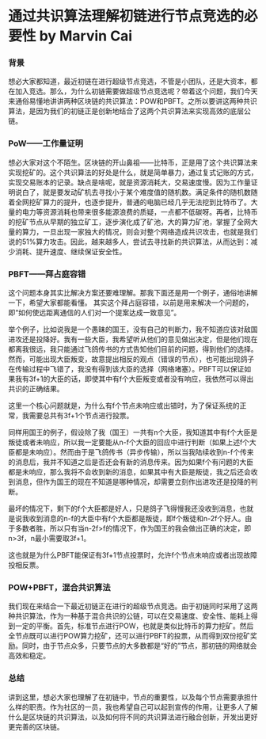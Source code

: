 # 通过共识算法理解初链进行节点竞选的必要性 by Marvin Cai

### 背景

  想必大家都知道，最近初链在进行超级节点竞选，不管是小团队，还是大资本，都在加入竞选。那么，为什么初链需要做超级节点竞选呢？带着这个问题，我们今天来通俗易懂地讲讲两种区块链的共识算法：POW和PBFT。之所以要讲这两种共识算法，是因为我们的初链正是创新地结合了这两个共识算法来实现高效的底层公链。

### PoW——工作量证明
想必大家对这个不陌生。区块链的开山鼻祖——比特币，正是用了这个共识算法来实现挖矿的。这个共识算法的好处是什么，就是简单暴力，通过复式记账的方式，实现交易账本的记录。缺点是啥呢，就是资源消耗大，交易速度慢。因为工作量证明说白了，就是要发动矿机去寻找小于某个难度值的随机数。满足条件的随机数随着全网挖矿算力的提升，也逐步提升，普通的电脑已经几乎无法挖到比特币了。大量的电力等资源消耗也带来很多能源浪费的质疑，一点都不低碳呀。再者，比特币的挖矿节点从早期的独立矿工，逐步演化成了矿池，大的算力矿池，掌握了全网大量的算力，一旦出现一家独大的情况，则会对整个网络造成共识攻击，也就是我们说的51%算力攻击。因此，越来越多人，尝试去寻找新的共识算法，从而达到：减少消耗、提升速度、继续保证安全性。

### PBFT——拜占庭容错
这个问题本身其实比解决方案还要难理解。那我下面还是用一个例子，通俗地讲解一下，希望大家都能看懂。
其实这个拜占庭容错，以前是用来解决一个问题的，即“如何使远距离通信的人们对一个提案达成一致意见”。

举个例子，比如说我是一个愚昧的国王，没有自己的判断力，我不知道应该对敌国进攻还是投降好。我有一些大臣，我希望听从他们的意见做出决定，但是他们现在都离我很远，我只能通过飞鸽传书的方式告知他们目前的问题，得到他们的选择。然而，可能出现大臣叛变，故意提出相反的观点（错误的节点），也可能出现鸽子在传输过程中飞错了，我没有得到该大臣的选择（网络堵塞）。PBFT可以保证如果我有3f+1的大臣的话，即使其中有f个大臣叛变或者没有响应，我依然可以得出共识的正确结果。

这里一个核心问题就是，为什么有f个节点未响应或出错时，为了保证系统的正常，我需要总共有3f+1个节点进行投票。

同样用国王的例子，假设除了我（国王）一共有n个大臣，我知道其中有f个大臣是叛徒或者未响应，所以我一定要能从n-f个大臣的回应中进行判断（如果上述f个大臣都是未响应）。然而由于是飞鸽传书（异步传输），所以当我陆续收到n-f个传来的消息后，我并不知道之后是否还会有新的消息传来。因为如果f个有问题的大臣都是未响应，那么我将不会收到新的消息，如果其中有大臣是叛徒，我之后还会收到消息，但作为国王的现在不知道是哪种情况，却需要立刻作出进攻还是投降的判断。

最坏的情况下，剩下的f个大臣都是好人，只是鸽子飞得慢我还没收到消息，也就是说我收到消息的n-f的大臣中有f个大臣都是叛徒，即f个叛徒和n-2f个好人。由于多数者胜，所以只有当n-2f>f的情况下，作为国王的我会做出正确的决定，即n>3f，n最小需要取3f+1。

这也就是为什么PBFT能保证有3f+1节点投票时，允许f个节点未响应或者出现故障投相反票。

### POW+PBFT，混合共识算法 
我们现在来结合一下最近初链正在进行的超级节点竞选。由于初链同时采用了这两种共识算法，作为一种基于混合共识的公链，可以在交易速度、安全性、能耗上得到一定的平衡。首先，标准节点进行POW，也就是类似比特币的算力挖矿。然后全节点既可以进行POW算力挖矿，还可以进行PBFT的投票，从而得到双份挖矿奖励。同时，由于节点众多，只要节点的大多数都是“好的”节点，那初链的网络就会高效和稳定。

### 总结
讲到这里，想必大家也理解了在初链中，节点的重要性，以及每个节点需要承担什么样的职责。作为社区的一员，我也希望自己可以起到宣传的作用，让更多人了解什么是区块链的共识算法，以及如何将不同的共识算法进行融合创新，开发出更好更完善的区块链。
